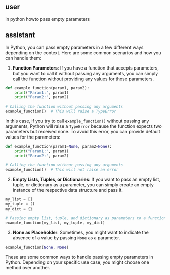 ## user
in python howto pass empty parameters
## assistant
In Python, you can pass empty parameters in a few different ways depending on the context. Here are some common scenarios and how you can handle them:

1. **Function Parameters**: If you have a function that accepts parameters, but you want to call it without passing any arguments, you can simply call the function without providing any values for those parameters.

```python
def example_function(param1, param2):
    print("Param1:", param1)
    print("Param2:", param2)

# Calling the function without passing any arguments
example_function()  # This will raise a TypeError
```

In this case, if you try to call `example_function()` without passing any arguments, Python will raise a `TypeError` because the function expects two parameters but received none. To avoid this error, you can provide default values for the parameters:

```python
def example_function(param1=None, param2=None):
    print("Param1:", param1)
    print("Param2:", param2)

# Calling the function without passing any arguments
example_function()  # This will not raise an error
```

2. **Empty Lists, Tuples, or Dictionaries**: If you want to pass an empty list, tuple, or dictionary as a parameter, you can simply create an empty instance of the respective data structure and pass it.

```python
my_list = []
my_tuple = ()
my_dict = {}

# Passing empty list, tuple, and dictionary as parameters to a function
example_function(my_list, my_tuple, my_dict)
```

3. **None as Placeholder**: Sometimes, you might want to indicate the absence of a value by passing `None` as a parameter.

```python
example_function(None, None)
```

These are some common ways to handle passing empty parameters in Python. Depending on your specific use case, you might choose one method over another.